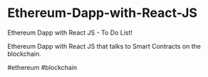 # Ethereum-Dapp-with-React-JS
Ethereum Dapp with React JS - To Do List!

Ethereum Dapp with React JS that talks to Smart Contracts on the blockchain.

#ethereum #blockchain 
